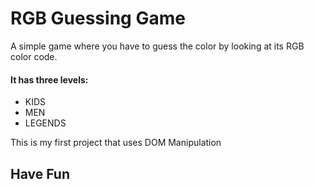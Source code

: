 # RGB Guessing Game

A simple game where you have to guess the color by looking at its RGB color code.

#### It has three levels:
* KIDS
* MEN
* LEGENDS

This is my first project that uses DOM Manipulation

## Have Fun